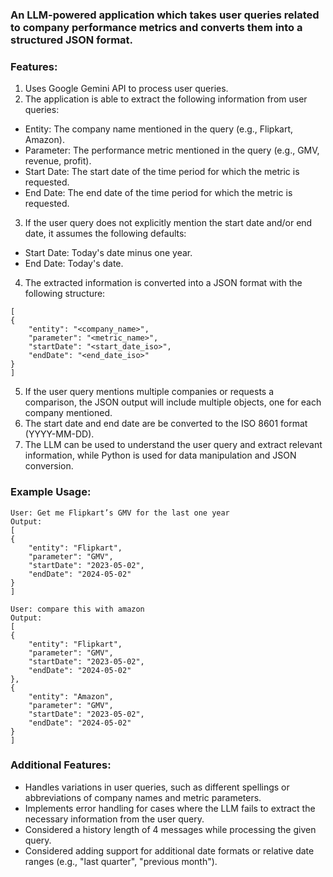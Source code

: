 ### An LLM-powered application which takes user queries related to company performance metrics and converts them into a structured JSON format.

### Features:
1. Uses Google Gemini API to process user queries.
2. The application is  able to extract the following information from user queries:
- Entity: The company name mentioned in the query (e.g., Flipkart, Amazon).
- Parameter: The performance metric mentioned in the query (e.g., GMV, revenue, profit).
- Start Date: The start date of the time period for which the metric is requested.
- End Date: The end date of the time period for which the metric is requested.
3. If the user query does not explicitly mention the start date and/or end date, it assumes the following defaults:
- Start Date: Today's date minus one year.
- End Date: Today's date.
4. The extracted information is converted into a JSON format with the following structure:
```
[
{
    "entity": "<company_name>",
    "parameter": "<metric_name>",
    "startDate": "<start_date_iso>",
    "endDate": "<end_date_iso>"
}
]
```

5. If the user query mentions multiple companies or requests a comparison, the JSON output will include multiple objects, one for each company mentioned.
6. The start date and end date are be converted to the ISO 8601 format (YYYY-MM-DD).
7. The LLM can be used to understand the user query and extract relevant information, while Python is used for data manipulation and JSON conversion.

### Example Usage:

```
User: Get me Flipkart’s GMV for the last one year
Output:
[
{
    "entity": "Flipkart",
    "parameter": "GMV",
    "startDate": "2023-05-02",
    "endDate": "2024-05-02"
}
]

User: compare this with amazon
Output:
[
{
    "entity": "Flipkart",
    "parameter": "GMV",
    "startDate": "2023-05-02",
    "endDate": "2024-05-02"
},
{
    "entity": "Amazon",
    "parameter": "GMV",
    "startDate": "2023-05-02",
    "endDate": "2024-05-02"
}
]
```

### Additional Features:

- Handles variations in user queries, such as different spellings or abbreviations of company names and metric parameters.
- Implements error handling for cases where the LLM fails to extract the necessary information from the user query.
- Considered a history length of 4 messages while processing the given query.
- Considered adding support for additional date formats or relative date ranges (e.g., "last quarter", "previous month").
